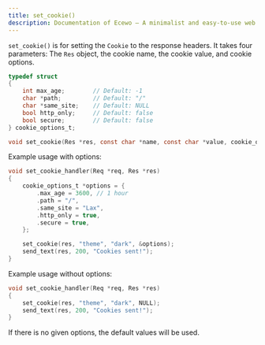 ```yaml
---
title: set_cookie()
description: Documentation of Ecewo — A minimalist and easy-to-use web framework for C
---
```


`set_cookie()` is for setting the `Cookie` to the response headers. It takes four parameters: The `Res` object, the cookie name, the cookie value, and cookie options.

```c
typedef struct
{
    int max_age;        // Default: -1
    char *path;         // Default: "/"
    char *same_site;    // Default: NULL
    bool http_only;     // Default: false
    bool secure;        // Default: false
} cookie_options_t;

void set_cookie(Res *res, const char *name, const char *value, cookie_options_t *options);
```

Example usage with options:

```c
void set_cookie_handler(Req *req, Res *res)
{
    cookie_options_t *options = {
        .max_age = 3600, // 1 hour
        .path = "/",
        .same_site = "Lax",
        .http_only = true,
        .secure = true,
    };

    set_cookie(res, "theme", "dark", &options);
    send_text(res, 200, "Cookies sent!");
}
```

Example usage without options:

```c
void set_cookie_handler(Req *req, Res *res)
{
    set_cookie(res, "theme", "dark", NULL);
    send_text(res, 200, "Cookies sent!");
}
```

If there is no given options, the default values will be used.

